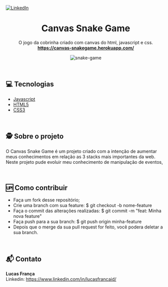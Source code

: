 [![LinkedIn][linkedin-shield]][linkedin-url]

<p align="center">
  <p align="center">
    <h1 align="center">Canvas Snake Game</h1>
    <p align="center">
      O jogo da cobrinha criado com canvas do html, javascript e css.<br/>
      <a href="https://canvas-snakegame.herokuapp.com/"><strong>https://canvas-snakegame.herokuapp.com/</strong></a>
    </p>
    <p align="center">
      <img src="img/snake.ico" alt="snake-game" />
    </p>
  </p>
</p>

<br/>

## 💻 Tecnologias
* [Javascript](https://developer.mozilla.org/pt-BR/docs/Web/JavaScript)
* [HTML5](https://developer.mozilla.org/pt-BR/docs/Web/HTML)
* [CSS3](https://developer.mozilla.org/pt-BR/docs/Web/CSS)

<br>

## 🕵️ Sobre o projeto
O Canvas Snake Game é um projeto criado com a intenção de aumentar meus conhecimentos em relação as 3 stacks mais importantes da web.
Neste projeto pude evoluir meu conhecimento de manipulação de eventos,

<br>

## 🆙 Como contribuir

- Faça um fork desse repositório;
- Crie uma branch com sua feature: $ git checkout -b nome-feature
- Faça o commit das alterações realizadas: $ git commit -m "feat: Minha nova feature"
- Faça push para a sua branch: $ git push origin minha-feature
- Depois que o merge da sua pull request for feito, você podera deletar a sua branch.

<br>

## 📬 Contato

<b>Lucas França</b> <br/>
Linkedin: https://www.linkedin.com/in/lucasfrancaid/

<br>

<!-- MARKDOWN LINKS & IMAGES -->
<!-- https://www.markdownguide.org/basic-syntax/#reference-style-links -->
[linkedin-shield]: https://img.shields.io/badge/-LinkedIn-black.svg?style=flat-square&logo=linkedin&colorB=555
[linkedin-url]: https://linkedin.com/in/lucasfrancaid